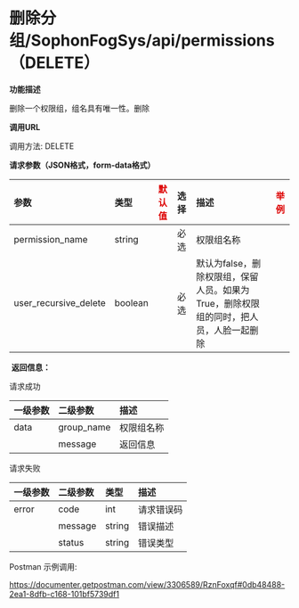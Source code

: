 # 删除分组/SophonFogSys/api/permissions（DELETE）

**功能描述**

删除一个权限组，组名具有唯一性。删除

**调用URL**

调用方法: DELETE

**请求参数（JSON格式，form-data格式）**

| 参数                  | 类型    | <font color="#dd0000">默认值</font> | 选择 | 描述                                                         | <font color="#dd0000">举例</font> |
| :-------------------- | :------ | ----------------------------------- | :--- | :----------------------------------------------------------- | --------------------------------- |
| permission_name       | string  |                                     | 必选 | 权限组名称                                                   |                                   |
| user_recursive_delete | boolean |                                     | 必选 | 默认为false，删除权限组，保留人员。如果为True，删除权限组的同时，把人员，人脸一起删除 |                                   |

​        **返回信息：**

请求成功

| 一级参数 | 二级参数   | 描述       |
| :------- | :--------- | :--------- |
| data     | group_name | 权限组名称 |
|          | message    | 返回信息   |

请求失败

| 一级参数 | 二级参数 | 类型   | 描述       |
| :------- | :------- | :----- | :--------- |
| error    | code     | int    | 请求错误码 |
|          | message  | string | 错误描述   |
|          | status   | string | 错误类型   |

Postman 示例调用:

https://documenter.getpostman.com/view/3306589/RznFoxqf#0db48488-2ea1-8dfb-c168-101bf5739df1